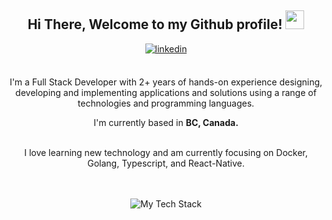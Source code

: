 <div align="center">
<h2> Hi There, Welcome to my Github profile! <img src="https://github.com/abdoachhoubi/abdoachhoubi/blob/main/gifs/Hi.gif" width="30"></h2>
<a href="https://linkedin.com/in/gurkiratsidhu-1805" target="_blank">
<img src=https://img.shields.io/badge/linkedin-%2300acee.svg?color=405DE6&style=for-the-badge&logo=linkedin&logoColor=white alt=linkedin style="margin-bottom: 5px;" />
</a>
<br />
<br />

I'm a Full Stack Developer with 2+ years of hands-on experience designing, developing and implementing applications and solutions using a range of technologies and programming languages.
<br />

I'm currently based in **BC, Canada.**

<br />
I love learning new technology and am currently focusing on Docker, Golang, Typescript, and React-Native.
<br />
<br />

</div>

<div align="center">

<br />

![My Tech Stack](https://github-readme-tech-stack.vercel.app/api/cards?lineCount=2&theme=catppuccin_frappe&bg=%23303446&badge=%23292c3c&border=%23737994&titleColor=%2381c8be&line1=vim%2Cvim%2C9a9292%3Breact%2Creact%2C128ac7%3Btypescript%2Ctypescript%2C46a9db%3Bjavascript%2Cjavascript%2Cd5d658%3B&line2=go%2Cgo%2C02c9fd%3Bcplusplus%2CC%2B%2B%2C2a86d1%3Bgit%2Cgit%2Ce44a4a%3B)
</div>
<br />
<br />
